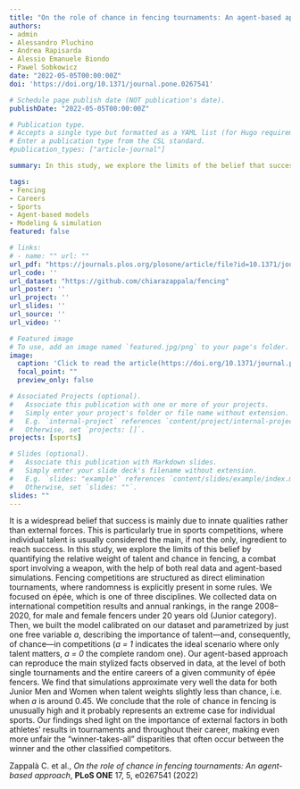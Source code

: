 ```yaml
---
title: "On the role of chance in fencing tournaments: An agent-based approach"
authors:
- admin
- Alessandro Pluchino
- Andrea Rapisarda
- Alessio Emanuele Biondo
- Pawel Sobkowicz
date: "2022-05-05T00:00:00Z"
doi: 'https://doi.org/10.1371/journal.pone.0267541'

# Schedule page publish date (NOT publication's date).
publishDate: "2022-05-05T00:00:00Z"

# Publication type.
# Accepts a single type but formatted as a YAML list (for Hugo requirements).
# Enter a publication type from the CSL standard.
#publication_types: ["article-journal"]

summary: In this study, we explore the limits of the belief that success is mainly due to innate qualities by quantifying the relative weight of talent and chance in fencing with agent-based simulations.

tags:
- Fencing
- Careers
- Sports
- Agent-based models
- Modeling & simulation
featured: false

# links:
# - name: "" url: ""
url_pdf: "https://journals.plos.org/plosone/article/file?id=10.1371/journal.pone.0267541&type=printable"
url_code: ''
url_dataset: "https://github.com/chiarazappala/fencing"
url_poster: ''
url_project: ''
url_slides: ''
url_source: ''
url_video: ''

# Featured image
# To use, add an image named `featured.jpg/png` to your page's folder. 
image:
  caption: 'Click to read the article(https://doi.org/10.1371/journal.pone.0267541)'
  focal_point: ""
  preview_only: false

# Associated Projects (optional).
#   Associate this publication with one or more of your projects.
#   Simply enter your project's folder or file name without extension.
#   E.g. `internal-project` references `content/project/internal-project/index.md`.
#   Otherwise, set `projects: []`.
projects: [sports]

# Slides (optional).
#   Associate this publication with Markdown slides.
#   Simply enter your slide deck's filename without extension.
#   E.g. `slides: "example"` references `content/slides/example/index.md`.
#   Otherwise, set `slides: ""`.
slides: ""
---
```

It is a widespread belief that success is mainly due to innate qualities rather than external forces. This is particularly true in sports competitions, where individual talent is usually considered the main, if not the only, ingredient to reach success. In this study, we explore the limits of this belief by quantifying the relative weight of talent and chance in fencing, a combat sport involving a weapon, with the help of both real data and agent-based simulations. Fencing competitions are structured as direct elimination tournaments, where randomness is explicitly present in some rules. We focused on épée, which is one of three disciplines. We collected data on international competition results and annual rankings, in the range 2008–2020, for male and female fencers under 20 years old (Junior category). Then, we built the model calibrated on our dataset and parametrized by just one free variable *a*, describing the importance of talent—and, consequently, of chance—in competitions (*a = 1* indicates the ideal scenario where only talent matters, *a = 0* the complete random one). Our agent-based approach can reproduce the main stylized facts observed in data, at the level of both single tournaments and the entire careers of a given community of épée fencers. We find that simulations approximate very well the data for both Junior Men and Women when talent weights slightly less than chance, i.e. when *a* is around 0.45. We conclude that the role of chance in fencing is unusually high and it probably represents an extreme case for individual sports. Our findings shed light on the importance of external factors in both athletes’ results in tournaments and throughout their career, making even more unfair the “winner-takes-all” disparities that often occur between the winner and the other classified competitors.

Zappalà C. et al., *On the role of chance in fencing tournaments: An agent-based approach*, **PLoS ONE** 17, 5, e0267541 (2022)